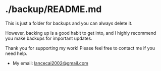 # ./backup/README.md

This is just a folder for backups and you can always delete it.

However, backing up is a good habit to get into, and I highly recommend you make backups for important updates.

Thank you for supporting my work! Please feel free to contact me if you need help.

- My email: lancecai2002@gmail.com
